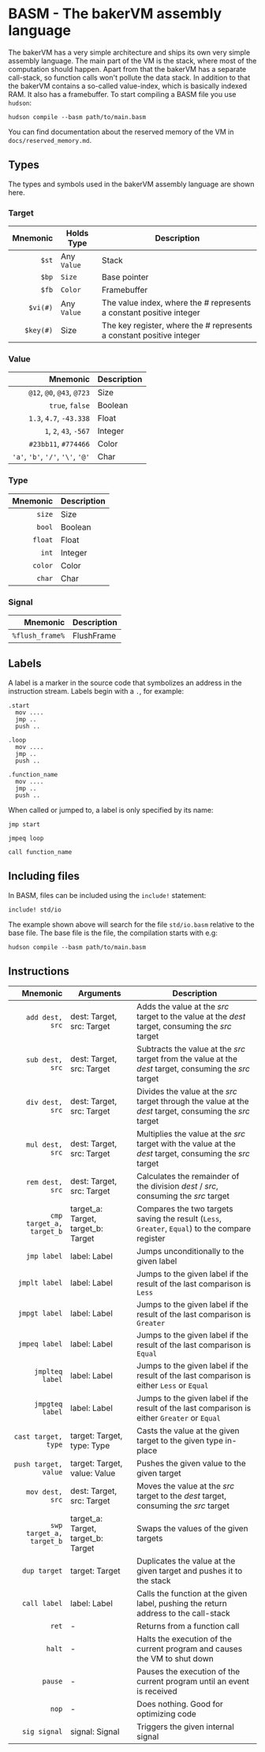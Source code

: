 # BASM - The bakerVM assembly language

The bakerVM has a very simple architecture and ships its own very simple assembly language. The main part of the VM is the stack, where most of the computation should happen. Apart from that the bakerVM has a separate call-stack, so function calls won't pollute the data stack. In addition to that the bakerVM contains a so-called value-index, which is basically indexed RAM. It also has a framebuffer.
To start compiling a BASM file you use `hudson`:
```
hudson compile --basm path/to/main.basm
```

You can find documentation about the reserved memory of the VM in `docs/reserved_memory.md`.

## Types

The types and symbols used in the bakerVM assembly language are shown here.

### Target

|  Mnemonic | Holds Type  | Description                                                          |
|----------:|-------------|----------------------------------------------------------------------|
|     `$st` | Any `Value` | Stack                                                                |
|     `$bp` | `Size`   | Base pointer                                                         |
|     `$fb` | `Color`     | Framebuffer                                                          |
|  `$vi(#)` | Any `Value` | The value index, where the # represents a constant positive integer  |
| `$key(#)` | Size     | The key register, where the # represents a constant positive integer |

### Value

|                          Mnemonic | Description |
|----------------------------------:|-------------|
|        `@12`, `@0`, `@43`, `@723` | Size     |
|                   `true`, `false` | Boolean     |
|           `1.3`, `4.7`, `-43.338` | Float       |
|            `1`, `2`, `43`, `-567` | Integer     |
|              `#23bb11`, `#774466` | Color       |
| `'a'`, `'b'`, `'/'`, `'\'`, `'@'` | Char        |

### Type

| Mnemonic | Description |
|---------:|-------------|
|   `size` | Size     |
|   `bool` | Boolean     |
|  `float` | Float       |
|    `int` | Integer     |
|  `color` | Color       |
|   `char` | Char        |

### Signal

|        Mnemonic | Description |
|----------------:|-------------|
| `%flush_frame%` | FlushFrame  |

## Labels
A label is a marker in the source code that symbolizes an address in the instruction stream. Labels begin with a `.`, for example:
```
.start
  mov ....
  jmp ..
  push ..

.loop
  mov ....
  jmp ..
  push ..

.function_name
  mov ....
  jmp ..
  push ..
```
When called or jumped to, a label is only specified by its name:
```
jmp start

jmpeq loop

call function_name
```

## Including files
In BASM, files can be included using the `include!` statement:
```
include! std/io
```
The example shown above will search for the file `std/io.basm` relative to the base file. The base file is the file, the compilation starts with e.g:
```
hudson compile --basm path/to/main.basm
```




## Instructions

|                 Mnemonic | Arguments                          | Description                                                                                              |
|-------------------------:|------------------------------------|----------------------------------------------------------------------------------------------------------|
|          `add dest, src` | dest: Target, src: Target          | Adds the value at the *src* target to the value at the *dest* target, consuming the *src* target         |
|          `sub dest, src` | dest: Target, src: Target          | Subtracts the value at the *src* target from the value at the *dest* target, consuming the *src* target  |
|          `div dest, src` | dest: Target, src: Target          | Divides the value at the *src* target through the value at the *dest* target, consuming the *src* target |
|          `mul dest, src` | dest: Target, src: Target          | Multiplies the value at the *src* target with the value at the *dest* target, consuming the *src* target |
|          `rem dest, src` | dest: Target, src: Target          | Calculates the remainder of the division *dest* / *src*, consuming the *src* target                      |
| `cmp target_a, target_b` | target_a: Target, target_b: Target | Compares the two targets saving the result (`Less`, `Greater`, `Equal`) to the compare register          |
|              `jmp label` | label: Label                       | Jumps unconditionally to the given label                                                                 |
|            `jmplt label` | label: Label                       | Jumps to the given label if the result of the last comparison is `Less`                                  |
|            `jmpgt label` | label: Label                       | Jumps to the given label if the result of the last comparison is `Greater`                               |
|            `jmpeq label` | label: Label                       | Jumps to the given label if the result of the last comparison is `Equal`                                 |
|          `jmplteq label` | label: Label                       | Jumps to the given label if the result of the last comparison is either `Less` or `Equal`                |
|          `jmpgteq label` | label: Label                       | Jumps to the given label if the result of the last comparison is either `Greater` or `Equal`             |
|      `cast target, type` | target: Target, type: Type         | Casts the value at the given target to the given type in-place                                           |
|     `push target, value` | target: Target, value: Value       | Pushes the given value to the given target                                                               |
|          `mov dest, src` | dest: Target, src: Target          | Moves the value at the *src* target to the *dest* target, consuming the *src* target                     |
| `swp target_a, target_b` | target_a: Target, target_b: Target | Swaps the values of the given targets                                                                    |
|             `dup target` | target: Target                     | Duplicates the value at the given target and pushes it to the stack                                      |
|             `call label` | label: Label                       | Calls the function at the given label, pushing the return address to the call-stack                      |
|                    `ret` | -                                  | Returns from a function call                                                                             |
|                   `halt` | -                                  | Halts the execution of the current program and causes the VM to shut down                                |
|                  `pause` | -                                  | Pauses the execution of the current program until an event is received                                   |
|                    `nop` | -                                  | Does nothing. Good for optimizing code                                                                   |
|             `sig signal` | signal: Signal                     | Triggers the given internal signal                                                                       |
